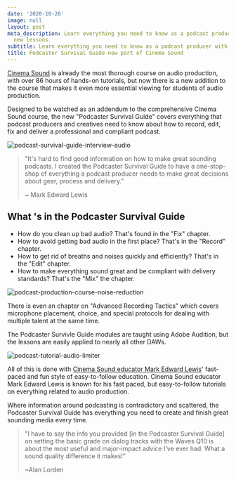 ```yaml
---
date: '2020-10-26'
image: null
layout: post
meta_description: Learn everything you need to know as a podcast producer with these
  new lessons.
subtitle: Learn everything you need to know as a podcast producer with these new lessons.
title: Podcaster Survival Guide now part of Cinema Sound
---
```


[Cinema Sound](https://www.mzed.com/courses/cinema-sound) is already the most thorough course on audio production, with over 86 hours of hands-on tutorials, but now there is a new addition to the course that makes it even more essential viewing for students of audio production.

Designed to be watched as an addendum to the comprehensive Cinema Sound course, the new "Podcaster Survival Guide" covers everything that podcast producers and creatives need to know about how to record, edit, fix and deliver a professional and compliant podcast.

![podcast-survival-guide-interview-audio](https://mzed-cdn1.sfo2.cdn.digitaloceanspaces.com/images/news/podcast-survival-guide-interview-audio.jpg)

> "It's hard to find good information on how to make great sounding podcasts. I created the Podcaster Survival Guide to have a one-stop-shop of everything a podcast producer needs to make great decisions about gear, process and delivery."
> 
> ~ Mark Edward Lewis

## **What 's in the Podcaster Survival Guide**

  * How do you clean up bad audio? That's found in the "Fix" chapter.
  * How to avoid getting bad audio in the first place? That's in the "Record" chapter.
  * How to get rid of breaths and noises quickly and efficiently? That's in the "Edit" chapter.
  * How to make everything sound great and be compliant with delivery standards? That's the "Mix" the chapter.



![podcast-production-course-noise-reduction](https://mzed-cdn1.sfo2.cdn.digitaloceanspaces.com/images/news/podcast-production-course-noise-reduction.jpg)

There is even an chapter on "Advanced Recording Tactics" which covers microphone placement, choice, and special protocols for dealing with multiple talent at the same time.

The Podcaster Survivle Guide modules are taught using Adobe Audition, but the lessons are easily applied to nearly all other DAWs.

![podcast-tutorial-audio-limiter](https://mzed-cdn1.sfo2.cdn.digitaloceanspaces.com/images/news/podcast-tutorial-audio-limiter.jpg)

All of this is done with [Cinema Sound educator Mark Edward Lewis](https://www.mzed.com/educators/mark-edward-lewis)' fast-paced and fun style of easy-to-follow education. Cinema Sound educator Mark Edward Lewis is known for his fast paced, but easy-to-follow tutorials on everything related to audio production.

Where information around podcasting is contradictory and scattered, the Podcaster Survival Guide has everything you need to create and finish great sounding media every time.

> "I have to say the info you provided [in the Podcaster Survival Guide] on setting the basic grade on dialog tracks with the Waves Q10 is about the most useful and major-impact advice I've ever had.  What a sound quality difference it makes!"
> 
> ~Alan Lorden